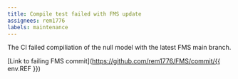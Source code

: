 ```yaml
---
title: Compile test failed with FMS update 
assignees: rem1776
labels: maintenance
---
```

The CI failed compiliation of the null model with the latest FMS main branch.

[Link to failing FMS commit](https://github.com/rem1776/FMS/commit/{{ env.REF }})
